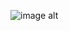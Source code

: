 ![image alt](https://github.com/armonikq/MyBio/blob/3c0e62b8b235d5a647e898bb9cb5885e91a2ea15/ProjePhoto.png)
